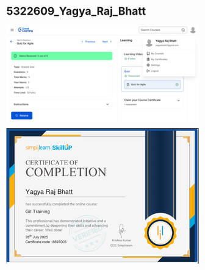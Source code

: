 # 5322609_Yagya_Raj_Bhatt

![Agile for Beginners_5322609_Yagya_Raj_Bhatt ](https://github.com/yagya22/5322609_Yagya_Raj_Bhatt/blob/main/SDLC/Agile%20for%20Beginners_5322609_Yagya_Raj_Bhatt.png)


[![GIT_5322609_Yagya_Raj_Bhatt ](https://github.com/yagya22/5322609_Yagya_Raj_Bhatt/blob/main/GIT/GitCertificate_5322609_Yagya_Raj_Bhatt.png)](https://github.com/yagya22/5322609_Yagya_Raj_Bhatt/blob/main/GIT/5322609_Yagya_Raj_Bhatt_Git_Certificate.pdf)
